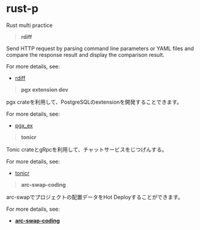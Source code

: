 # rust-p
Rust multi practice



> **rdiff**

Send HTTP request by parsing command line parameters or YAML files and compare the response result and display the comparison result. 



For more details, see:

- [rdiff](https://github.com/wangxinyang/rust-p/tree/main/rdiff)




> **pgx extension dev**

pgx crateを利用して、PostgreSQLのextensionを開発することできます。


For more details, see:

- [pgx_ex](https://github.com/wangxinyang/rust-p/tree/main/pgx_ex)



> **tonicr**

Tonic crateとgRpcを利用して、チャットサービスをじつげんする。


For more details, see:

- [tonicr](https://github.com/wangxinyang/rust-p/tree/main/tonicr)



> **arc-swap-coding**

arc-swapでプロジェクトの配置データをHot Deployすることができます。


For more details, see:

- [**arc-swap-coding**](https://github.com/wangxinyang/rust-p/tree/main/arc-swap-coding)

